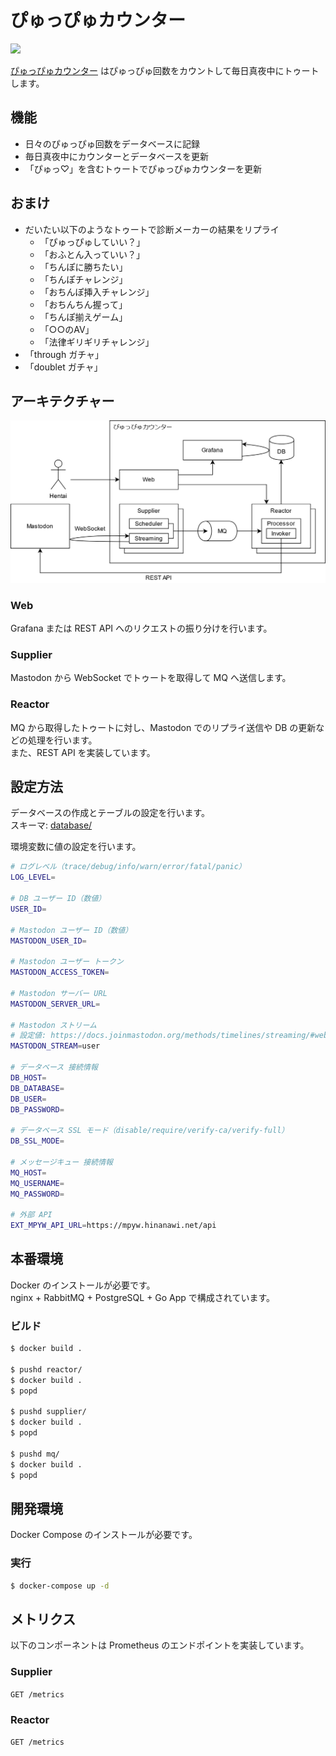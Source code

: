 ぴゅっぴゅカウンター
====================

[![][workflow-badge]][workflow-link]

[ぴゅっぴゅカウンター](https://xn--y2wx43a.chitoku.jp) はぴゅっぴゅ回数をカウントして毎日真夜中にトゥートします。

## 機能

- 日々のぴゅっぴゅ回数をデータベースに記録
- 毎日真夜中にカウンターとデータベースを更新
- 「ぴゅっ♡」を含むトゥートでぴゅっぴゅカウンターを更新

## おまけ

- だいたい以下のようなトゥートで診断メーカーの結果をリプライ
  - 「ぴゅっぴゅしていい？」
  - 「おふとん入っていい？」
  - 「ちんぽに勝ちたい」
  - 「ちんぽチャレンジ」
  - 「おちんぽ挿入チャレンジ」
  - 「おちんちん握って」
  - 「ちんぽ揃えゲーム」
  - 「○○のAV」
  - 「法律ギリギリチャレンジ」
- 「through ガチャ」
- 「doublet ガチャ」

## アーキテクチャー

<img src="doc/architecture.png" alt="" width="643" />

### Web

Grafana または REST API へのリクエストの振り分けを行います。

### Supplier

Mastodon から WebSocket でトゥートを取得して MQ へ送信します。

### Reactor

MQ から取得したトゥートに対し、Mastodon でのリプライ送信や DB の更新などの処理を行います。  
また、REST API を実装しています。

## 設定方法

データベースの作成とテーブルの設定を行います。  
スキーマ: [database/](./database)

環境変数に値の設定を行います。

```bash
# ログレベル（trace/debug/info/warn/error/fatal/panic）
LOG_LEVEL=

# DB ユーザー ID（数値）
USER_ID=

# Mastodon ユーザー ID（数値）
MASTODON_USER_ID=

# Mastodon ユーザー トークン
MASTODON_ACCESS_TOKEN=

# Mastodon サーバー URL
MASTODON_SERVER_URL=

# Mastodon ストリーム
# 設定値: https://docs.joinmastodon.org/methods/timelines/streaming/#websocket-a-idwebsocketa
MASTODON_STREAM=user

# データベース 接続情報
DB_HOST=
DB_DATABASE=
DB_USER=
DB_PASSWORD=

# データベース SSL モード（disable/require/verify-ca/verify-full）
DB_SSL_MODE=

# メッセージキュー 接続情報
MQ_HOST=
MQ_USERNAME=
MQ_PASSWORD=

# 外部 API
EXT_MPYW_API_URL=https://mpyw.hinanawi.net/api
```

## 本番環境

Docker のインストールが必要です。  
nginx + RabbitMQ + PostgreSQL + Go App で構成されています。

### ビルド

```sh
$ docker build .

$ pushd reactor/
$ docker build .
$ popd

$ pushd supplier/
$ docker build .
$ popd

$ pushd mq/
$ docker build .
$ popd
```

## 開発環境

Docker Compose のインストールが必要です。

### 実行

```sh
$ docker-compose up -d
```

## メトリクス

以下のコンポーネントは Prometheus のエンドポイントを実装しています。

### Supplier

`GET /metrics`

### Reactor

`GET /metrics`

[workflow-link]:    https://github.com/chitoku-k/ejaculation-counter/actions?query=branch:master
[workflow-badge]:   https://img.shields.io/github/workflow/status/chitoku-k/ejaculation-counter/CI%20Workflow/master.svg?style=flat-square
